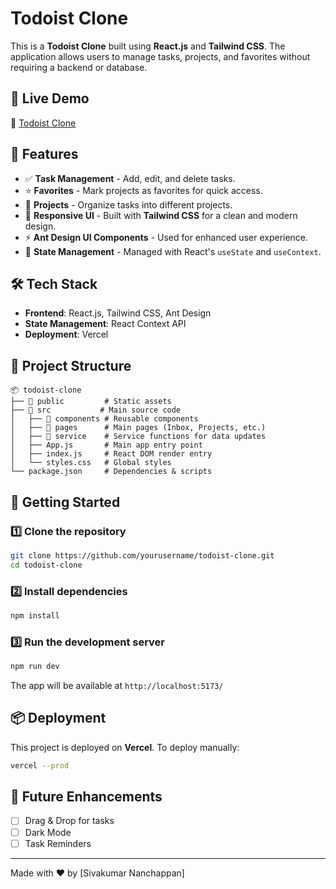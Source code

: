 # Todoist Clone

This is a **Todoist Clone** built using **React.js** and **Tailwind CSS**. The application allows users to manage tasks, projects, and favorites without requiring a backend or database.

## 🚀 Live Demo
🔗 [Todoist Clone](https://todoist-theta-ten.vercel.app/)

## 📌 Features
- ✅ **Task Management** - Add, edit, and delete tasks.
- ⭐ **Favorites** - Mark projects as favorites for quick access.
- 📂 **Projects** - Organize tasks into different projects.
- 🎨 **Responsive UI** - Built with **Tailwind CSS** for a clean and modern design.
- ⚡ **Ant Design UI Components** - Used for enhanced user experience.
- 🔄 **State Management** - Managed with React's `useState` and `useContext`.

## 🛠 Tech Stack
- **Frontend**: React.js, Tailwind CSS, Ant Design
- **State Management**: React Context API
- **Deployment**: Vercel

## 📂 Project Structure
```
📦 todoist-clone
├── 📁 public         # Static assets
├── 📁 src           # Main source code
│   ├── 📁 components # Reusable components
│   ├── 📁 pages      # Main pages (Inbox, Projects, etc.)
│   ├── 📁 service    # Service functions for data updates
│   ├── App.js       # Main app entry point
│   ├── index.js     # React DOM render entry
│   └── styles.css   # Global styles
└── package.json     # Dependencies & scripts
```

## 🚀 Getting Started
### 1️⃣ Clone the repository
```sh
git clone https://github.com/yourusername/todoist-clone.git
cd todoist-clone
```

### 2️⃣ Install dependencies
```sh
npm install
```

### 3️⃣ Run the development server
```sh
npm run dev
```
The app will be available at `http://localhost:5173/`

## 📦 Deployment
This project is deployed on **Vercel**.
To deploy manually:
```sh
vercel --prod
```

## 🎯 Future Enhancements
- [ ] Drag & Drop for tasks
- [ ] Dark Mode
- [ ] Task Reminders

---
Made with ❤️ by [Sivakumar Nanchappan]

